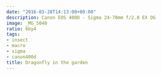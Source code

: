 ```yaml
---
date: "2016-03-28T14:13:00+00:00"
description: Canon EOS 400D - Sigma 24-70mm f/2.8 EX DG
image: _MG_5040
ratio: 6by4
tags:
- insect
- macro
- sigma
- canon400d
title: Dragonfly in the garden
---
```


